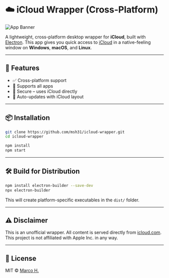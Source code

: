 # ☁️ iCloud Wrapper (Cross-Platform)

![App Banner](https://i.imgur.com/CFr9ZyF.png)

A lightweight, cross-platform desktop wrapper for **iCloud**, built with [Electron](https://www.electronjs.org/). This app gives you quick access to [iCloud](https://www.icloud.com/) in a native-feeling window on **Windows**, **macOS**, and **Linux**.

---

## 🚀 Features

- ✅ Cross-platform support
- 🧼 Supports all apps
- 🔐 Secure – uses iCloud directly
- 🔁 Auto-updates with iCloud layout

---

## 📦 Installation

```bash
git clone https://github.com/msh31/icloud-wrapper.git
cd icloud-wrapper

npm install
npm start
```

---

## 🛠 Build for Distribution

```bash
npm install electron-builder --save-dev
npx electron-builder
```

This will create platform-specific executables in the `dist/` folder.

---

## ⚠️ Disclaimer

This is an unofficial wrapper. All content is served directly from [icloud.com](https://www.icloud.com/). This project is not affiliated with Apple Inc. in any way.

---

## 📄 License

MIT © [Marco H.](https://github.com/msh31)
